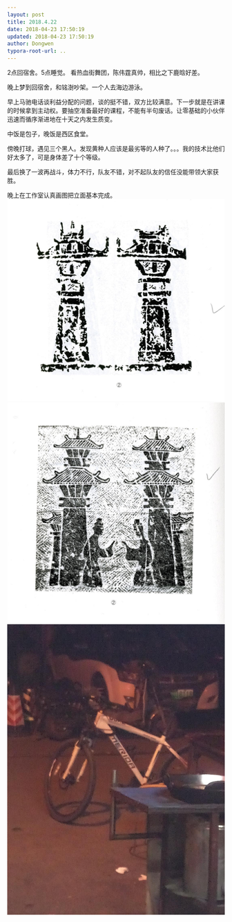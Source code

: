 ```yaml
---
layout: post
title: 2018.4.22
date: 2018-04-23 17:50:19
updated: 2018-04-23 17:50:19
author: Dongwen
typora-root-url: ..
---
```




2点回宿舍。5点睡觉。
看热血街舞团，陈伟霆真帅，相比之下鹿晗好差。

晚上梦到回宿舍，和铭澍吵架。一个人去海边游泳。

早上马驰电话谈利益分配的问题，谈的挺不错，双方比较满意。下一步就是在讲课的时候拿到主动权。要抽空准备最好的课程，不能有半句废话。让零基础的小伙伴迅速而循序渐进地在十天之内发生质变。

中饭是包子，晚饭是西区食堂。

傍晚打球，遇见三个黑人。发现黄种人应该是最劣等的人种了。。。我的技术比他们好太多了，可是身体差了十个等级。

最后换了一波再战斗，体力不行，队友不错，对不起队友的信任没能带领大家获胜。

晚上在工作室认真画图把立面基本完成。   ![](/img/in-post/x50091821.jpg)
![](/img/in-post/x50091822.jpg)
![](/img/in-post/x50091820.jpg)
